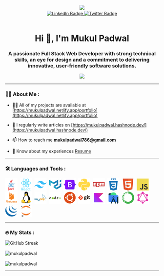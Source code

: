 <div id="header" align="center">
  <img src="https://media.giphy.com/media/M9gbBd9nbDrOTu1Mqx/giphy.gif" width="100"/>
  
  <div id="badges">
    <a href="https://www.linkedin.com/in/mukulpadwal">
      <img src="https://img.shields.io/badge/LinkedIn-blue?style=for-the-badge&logo=linkedin&logoColor=white" alt="LinkedIn Badge"/>
    </a>
    <a href="https://twitter.com/padwalmukul">
      <img src="https://img.shields.io/badge/Twitter-blue?style=for-the-badge&logo=twitter&logoColor=white" alt="Twitter Badge"/>
    </a>
  </div>
  
  <img src="https://komarev.com/ghpvc/?username=mukulpadwal&style=flat-square&color=blue" alt=""/>
  
  <h1>Hi 👋, I'm Mukul Padwal</h1>
  <h3>A passionate Full Stack Web Developer with strong technical skills, an eye for design and a commitment to delivering innovative, user‑friendly   software solutions.</h3>

</div>

<div align="center">
  <img src="https://media.giphy.com/media/2IudUHdI075HL02Pkk/giphy.gif"/>
</div>

---

### :woman_technologist: About Me :

- 👨‍💻 All of my projects are available at [https://mukulpadwal.netlify.app/portfolio](https://mukulpadwal.netlify.app/portfolio)

- 📝 I regularly write articles on [https://mukulpadwal.hashnode.dev/](https://mukulpadwal.hashnode.dev/)

- 📫 How to reach me **mukulpadwal786@gmail.com**

- 📄 Know about my experiences [Resume](https://drive.google.com/file/d/1ppUUel-4fe8FWjkAsq5EA4-ysw4tV3Ln/view?usp=share_link)

---

### :hammer_and_wrench: Languages and Tools :

<div>
  <img src="https://github.com/devicons/devicon/blob/master/icons/java/java-original-wordmark.svg" title="Java" alt="Java" width="40" height="40"/>&nbsp;
  <img src="https://github.com/devicons/devicon/blob/master/icons/react/react-original-wordmark.svg" title="React" alt="React" width="40" height="40"/>&nbsp;
  <img src="https://github.com/devicons/devicon/blob/master/icons/tailwindcss/tailwindcss-plain.svg" title="Tailwind CSS" alt="Tailwind CSS" width="40" height="40"/>&nbsp;
  <img src="https://github.com/devicons/devicon/blob/master/icons/materialui/materialui-original.svg" title="Material UI" alt="Material UI" width="40" height="40"/>&nbsp;
  <img src="https://github.com/devicons/devicon/blob/master/icons/bootstrap/bootstrap-original.svg" title="Bootstrap" alt="Bootstrap" width="40" height="40"/>&nbsp;
  <img src="https://github.com/devicons/devicon/blob/master/icons/python/python-plain.svg" title="Python" alt="Python" width="40" height="40"/>&nbsp;
  <img src="https://github.com/devicons/devicon/blob/master/icons/npm/npm-original-wordmark.svg" title="NPM" alt="NPM " width="40" height="40"/>&nbsp;
  <img src="https://github.com/devicons/devicon/blob/master/icons/css3/css3-plain-wordmark.svg"  title="CSS3" alt="CSS" width="40" height="40"/>&nbsp;
  <img src="https://github.com/devicons/devicon/blob/master/icons/html5/html5-original.svg" title="HTML5" alt="HTML" width="40" height="40"/>&nbsp;
  <img src="https://github.com/devicons/devicon/blob/master/icons/javascript/javascript-original.svg" title="JavaScript" alt="JavaScript" width="40" height="40"/>&nbsp;
  <img src="https://github.com/devicons/devicon/blob/master/icons/firebase/firebase-plain-wordmark.svg" title="Firebase" alt="Firebase" width="40" height="40"/>&nbsp;
  <img src="https://github.com/devicons/devicon/blob/master/icons/linux/linux-original.svg" title="Linux"  alt="Linux" width="40" height="40"/>&nbsp;
  <img src="https://github.com/devicons/devicon/blob/master/icons/mysql/mysql-original-wordmark.svg" title="MySQL"  alt="MySQL" width="40" height="40"/>&nbsp;
  <img src="https://github.com/devicons/devicon/blob/master/icons/nodejs/nodejs-original-wordmark.svg" title="NodeJS" alt="NodeJS" width="40" height="40"/>&nbsp;
  <img src="https://github.com/devicons/devicon/blob/master/icons/ubuntu/ubuntu-plain.svg" title="Ubuntu" alt="Ubuntu" width="40" height="40"/>&nbsp;
  <img src="https://github.com/devicons/devicon/blob/master/icons/git/git-original-wordmark.svg" title="Git" alt="Git" width="40" height="40"/>&nbsp;
  <img src="https://github.com/devicons/devicon/blob/master/icons/kotlin/kotlin-original.svg" title="Kotlin" alt="Kotlin" width="40" height="40"/>&nbsp;
  <img src="https://github.com/devicons/devicon/blob/master/icons/androidstudio/androidstudio-original.svg" title="Android" alt="Android" width="40" height="40"/>&nbsp;
  <img src="https://github.com/devicons/devicon/blob/master/icons/anaconda/anaconda-original.svg" title="Anaconda" alt="Anaconda" width="40" height="40"/>&nbsp;
  <img src="https://github.com/devicons/devicon/blob/master/icons/graphql/graphql-plain.svg" title="GraphQL" alt="GraphQL" width="40" height="40"/>&nbsp;
  <img src="https://github.com/devicons/devicon/blob/master/icons/jquery/jquery-original.svg" title="jQuery" alt="jQuery" width="40" height="40"/>&nbsp;
  <img src="https://github.com/devicons/devicon/blob/master/icons/jupyter/jupyter-original.svg" title="Jupyter" alt="Jupyter" width="40" height="40"/>  
</div>

---

### :fire: My Stats :

<div align="left">
  <img alt="GitHub Streak" height="180px" float="right" src="https://streak-stats.demolab.com/?user=mukulpadwal&theme=great-gatsby&mode=weekly&date_format=M%20j[,%20Y]">
</div>
&nbsp;
<div align="left">
  <img src="https://github-readme-stats.vercel.app/api?username=mukulpadwal&show_icons=true&locale=en&theme=dark&cardType=github&ring=D4AF37" alt="mukulpadwal" />
<!--   <img alt="GitHub Stats" src="https://awesome-github-stats.azurewebsites.net/user-stats/mukulpadwal?theme=dark&cardType=github&ring=D4AF37&show_icons=true&preferLogin=true&title=D4AF37"> -->
</div>
&nbsp;
<div align="left">
  <img src="https://github-readme-stats.vercel.app/api/top-langs?username=mukulpadwal&show_icons=true&locale=en&layout=compact&theme=dark" alt="mukulpadwal" />
</div>

---
